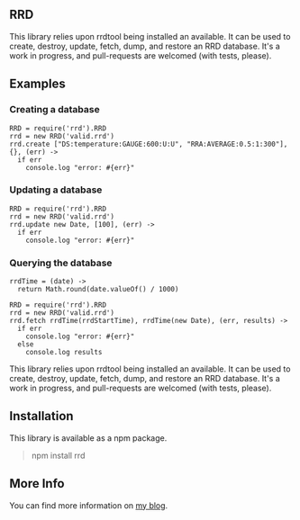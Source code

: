 ## RRD

This library relies upon rrdtool being installed an available. It can be used to create, destroy, update, fetch, dump, and restore an RRD database. It's a work in progress, and pull-requests are welcomed (with tests, please).

## Examples

### Creating a database

    RRD = require('rrd').RRD
    rrd = new RRD('valid.rrd')
    rrd.create ["DS:temperature:GAUGE:600:U:U", "RRA:AVERAGE:0.5:1:300"], {}, (err) ->
      if err
        console.log "error: #{err}"

### Updating a database

    RRD = require('rrd').RRD
    rrd = new RRD('valid.rrd')
    rrd.update new Date, [100], (err) ->
      if err
        console.log "error: #{err}"

### Querying the database

    rrdTime = (date) ->
      return Math.round(date.valueOf() / 1000)
    
    RRD = require('rrd').RRD
    rrd = new RRD('valid.rrd')
    rrd.fetch rrdTime(rrdStartTime), rrdTime(new Date), (err, results) ->
      if err
        console.log "error: #{err}"
      else
        console.log results
    

This library relies upon rrdtool being installed an available. It can be used to create, destroy, update, fetch, dump, and restore an RRD database. It's a work in progress, and pull-requests are welcomed (with tests, please).


Installation
-
This library is available as a npm package.
> npm install rrd

More Info
-

You can find more information on [my blog](http://www.plainlystated.com/tag/coffeescript-rrd).
